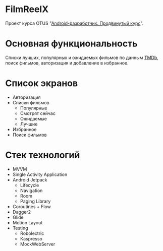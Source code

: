 # FilmReelX
Проект курса OTUS "[Android-разработчик. Продвинутый курс](https://otus.ru/lessons/advanced-android)".

# Основная функциональность
Списки лучших, популярных и ожидаемых фильмов по данным [TMDb](https://www.themoviedb.org), поиск фильмов, авторизация и добавление в избранное.

# Список экранов
* Авторизация
* Списки фильмов
  * Популярные
  * Смотрят сейчас
  * Ожидаемые
  * Лучшие
* Избранное
* Поиск фильмов

# Стек технологий
* MVVM
* Single Activity Application
* Android Jetpack
  * Lifecycle
  * Navigation 
  * Room
  * Paging Library
* Coroutines + Flow
* Dagger2
* Glide
* Motion Layout
* Testing
  * Robolectric
  * Kaspresso
  * MockWebServer
